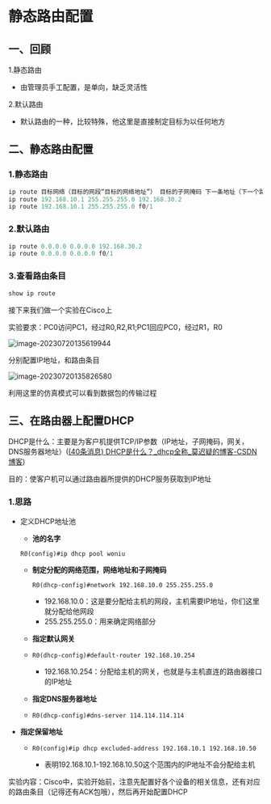 # 静态路由配置

## 一、回顾

1.静态路由

- 由管理员手工配置，是单向，缺乏灵活性

2.默认路由

- 默认路由的一种，比较特殊，他这里是直接制定目标为以任何地方

## 二、静态路由配置

### 1.静态路由

```swift
ip route 目标网络（目标的网段“目标的网络地址”） 目标的子网掩码 下一条地址（下一个路由器接口的IP地址或发往下一个路由器的本地接口） 
ip route 192.168.10.1 255.255.255.0 192.168.30.2
ip route 192.168.10.1 255.255.255.0 f0/1
```

### 2.默认路由

```swift
ip route 0.0.0.0 0.0.0.0 192.168.30.2
ip route 0.0.0.0 0.0.0.0 f0/1
```

###  3.查看路由条目

```swift
show ip route
```

接下来我们做一个实验在Cisco上

实验要求：PC0访问PC1，经过R0,R2,R1;PC1回应PC0，经过R1，R0

![image-20230720135619944](C:\Users\hp\AppData\Roaming\Typora\typora-user-images\image-20230720135619944.png)

分别配置IP地址，和路由条目

![image-20230720135826580](C:\Users\hp\AppData\Roaming\Typora\typora-user-images\image-20230720135826580.png)

利用这里的仿真模式可以看到数据包的传输过程

## 三、在路由器上配置DHCP

DHCP是什么：主要是为客户机提供TCP/IP参数（IP地址，子网掩码，网关，DNS服务器地址）([(40条消息) DHCP是什么？_dhcp全称_莫迟疑的博客-CSDN博客](https://blog.csdn.net/weixin_34850743/article/details/124085653?ops_request_misc=%7B%22request%5Fid%22%3A%22168983302516800184185369%22%2C%22scm%22%3A%2220140713.130102334..%22%7D&request_id=168983302516800184185369&biz_id=0&utm_medium=distribute.pc_search_result.none-task-blog-2~all~top_click~default-1-124085653-null-null.142^v90^insert_down1,239^v2^insert_chatgpt&utm_term=DHCP是什么&spm=1018.2226.3001.4187))

目的：使客户机可以通过路由器所提供的DHCP服务获取到IP地址

### 1.思路

- 定义DHCP地址池

  - **池的名字**

  ```
  R0(config)#ip dhcp pool woniu
  ```

  

  - **制定分配的网络范围，网络地址和子网掩码**

    ```
    R0(dhcp-config)#network 192.168.10.0 255.255.255.0
    ```

    - 192.168.10.0：这是要分配给主机的网段，主机需要IP地址，你们这里就分配给他网段
    - 255.255.255.0：用来确定网络部分

  - **指定默认网关**

  - ```
    R0(dhcp-config)#default-router 192.168.10.254
    ```

    - 192.168.10.254：分配给主机的网关，也就是与主机直连的路由器接口的IP地址

  - **指定DNS服务器地址**

  - ```
    R0(dhcp-config)#dns-server 114.114.114.114
    ```

    

- **指定保留地址**

  - ```
    R0(config)#ip dhcp excluded-address 192.168.10.1 192.168.10.50
    ```

    - 表明192.168.10.1-192.168.10.50这个范围内的IP地址不会分配给主机



实验内容：Cisco中，实验开始前，注意先配置好各个设备的相关信息，还有对应的路由条目（记得还有ACK包哦），然后再开始配置DHCP



